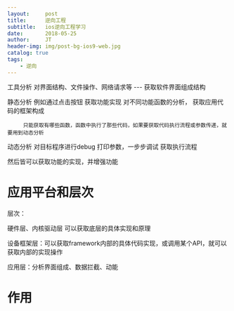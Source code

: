 ```yaml
---
layout:     post
title:      逆向工程
subtitle:   ios逆向工程学习
date:       2018-05-25
author:     JT
header-img: img/post-bg-ios9-web.jpg
catalog: true
tags:
    - 逆向
---
```




工具分析 对界面结构、文件操作、网络请求等 --- 获取软件界面组成结构


静态分析  例如通过点击按钮 获取功能实现
         对不同功能函数的分析， 获取应用代码的框架构成
         
         只能获取有哪些函数，函数中执行了那些代码，如果要获取代码执行流程或参数传递，就要用到动态分析
         

动态分析  对目标程序进行debug 打印参数，一步步调试 获取执行流程

然后皆可以获取功能的实现，并增强功能


# 应用平台和层次


层次：

硬件层、内核驱动层 可以获取底层的具体实现和原理

设备框架层：可以获取framework内部的具体代码实现，或调用某个API，就可以获取内部的实现操作


应用层：分析界面组成、数据拦截、动能



# 作用











